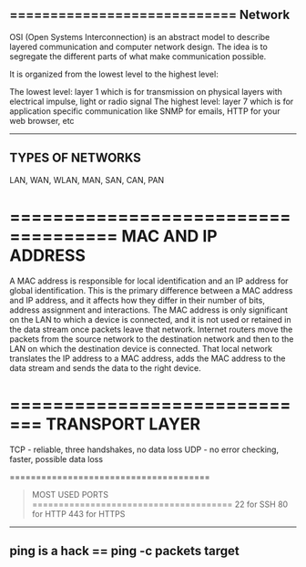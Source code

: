 ============================
Network 
------------------------------
OSI (Open Systems Interconnection) is an abstract model to describe layered communication and computer network design. The idea is to segregate the different parts of what make communication possible.

It is organized from the lowest level to the highest level:

The lowest level: layer 1 which is for transmission on physical layers with electrical impulse, light or radio signal
The highest level: layer 7 which is for application specific communication like SNMP for emails, HTTP for your web browser, etc

---------------------------------
TYPES OF NETWORKS
----------------------------------
LAN, WAN, WLAN, MAN, SAN, CAN, PAN

====================================
MAC AND IP ADDRESS
====================================

A MAC address is responsible for local identification and an IP address for global identification. This is the primary difference between a MAC address and IP address, and it affects how they differ in their number of bits, address assignment and interactions. The MAC address is only significant on the LAN to which a device is connected, and it is not used or retained in the data stream once packets leave that network.
Internet routers move the packets from the source network to the destination network and then to the LAN on which the destination device is connected. That local network translates the IP address to a MAC address, adds the MAC address to the data stream and sends the data to the right device.

=============================
TRANSPORT LAYER
=============================
TCP - reliable, three handshakes, no data loss
UDP - no error checking, faster, possible data loss

======================================
> MOST USED PORTS
======================================
22 for SSH
80 for HTTP
443 for HTTPS


-----------------------------------------
ping is a hack == ping -c packets target
------------------------------------------


